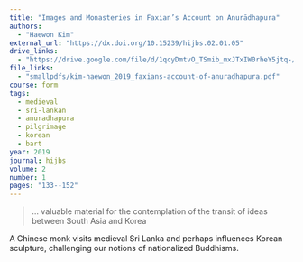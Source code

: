 ```yaml
---
title: "Images and Monasteries in Faxian’s Account on Anurādhapura"
authors:
  - "Haewon Kim"
external_url: "https://dx.doi.org/10.15239/hijbs.02.01.05"
drive_links:
  - "https://drive.google.com/file/d/1qcyDmtvO_TSmib_mxJTxIW0rheY5jtq-/view?usp=drivesdk"
file_links:
  - "smallpdfs/kim-haewon_2019_faxians-account-of-anuradhapura.pdf"
course: form
tags:
  - medieval
  - sri-lankan
  - anuradhapura
  - pilgrimage
  - korean
  - bart
year: 2019
journal: hijbs
volume: 2
number: 1
pages: "133--152"
---
```


> … valuable material for the contemplation of the transit of ideas between South Asia and Korea

A Chinese monk visits medieval Sri Lanka and perhaps influences Korean sculpture, challenging our notions of nationalized Buddhisms.

